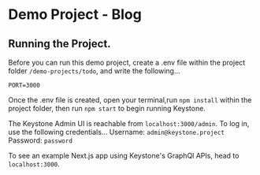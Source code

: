 # Demo Project - Blog

## Running the Project.

Before you can run this demo project, create a .env file within the project folder `/demo-projects/todo`, and write the following...

```
PORT=3000
```

Once the .env file is created, open your terminal,run `npm install` within the project folder, then run `npm start` to begin running Keystone.

The Keystone Admin UI is reachable from `localhost:3000/admin`. To log in, use the following credentials...
Username: `admin@keystone.project`
Password: `password`

To see an example Next.js app using Keystone's GraphQl APIs, head to `localhost:3000`.
